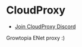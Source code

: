 # CloudProxy



* [Join CloudProxy Discord](https://discord.gg/49YsuMZQuC)



Growtopia ENet proxy :) 
